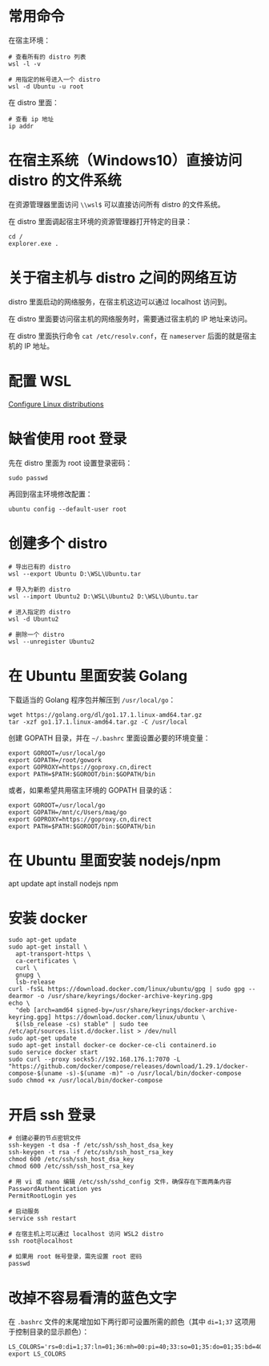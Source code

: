 # 常用命令

在宿主环境：
```
# 查看所有的 distro 列表
wsl -l -v

# 用指定的帐号进入一个 distro
wsl -d Ubuntu -u root
```

在 distro 里面：
```
# 查看 ip 地址
ip addr
```

# 在宿主系统（Windows10）直接访问 distro 的文件系统

在资源管理器里面访问 `\\wsl$` 可以直接访问所有 distro 的文件系统。

在 distro 里面调起宿主环境的资源管理器打开特定的目录：
```
cd /
explorer.exe .
```

# 关于宿主机与 distro 之间的网络互访

distro 里面启动的网络服务，在宿主机这边可以通过 localhost 访问到。

在 distro 里面要访问宿主机的网络服务时，需要通过宿主机的 IP 地址来访问。

在 distro 里面执行命令 `cat /etc/resolv.conf`，在 `nameserver` 后面的就是宿主机的 IP 地址。

# 配置 WSL

[Configure Linux distributions](https://docs.microsoft.com/en-us/windows/wsl/wsl-config#options-for-wslconfig)

# 缺省使用 root 登录

先在 distro 里面为 root 设置登录密码：
```
sudo passwd
```
再回到宿主环境修改配置：
```
ubuntu config --default-user root
```

# 创建多个 distro

```
# 导出已有的 distro
wsl --export Ubuntu D:\WSL\Ubuntu.tar

# 导入为新的 distro
wsl --import Ubuntu2 D:\WSL\Ubuntu2 D:\WSL\Ubuntu.tar

# 进入指定的 distro
wsl -d Ubuntu2

# 删除一个 distro
wsl --unregister Ubuntu2
```

# 在 Ubuntu 里面安装 Golang

下载适当的 Golang 程序包并解压到 `/usr/local/go`：
```
wget https://golang.org/dl/go1.17.1.linux-amd64.tar.gz
tar -xzf go1.17.1.linux-amd64.tar.gz -C /usr/local
```

创建 GOPATH 目录，并在 `~/.bashrc` 里面设置必要的环境变量：
```
export GOROOT=/usr/local/go
export GOPATH=/root/gowork
export GOPROXY=https://goproxy.cn,direct
export PATH=$PATH:$GOROOT/bin:$GOPATH/bin
```
或者，如果希望共用宿主环境的 GOPATH 目录的话：
```
export GOROOT=/usr/local/go
export GOPATH=/mnt/c/Users/maq/go
export GOPROXY=https://goproxy.cn,direct
export PATH=$PATH:$GOROOT/bin:$GOPATH/bin
```

# 在 Ubuntu 里面安装 nodejs/npm

apt update
apt install nodejs npm

# 安装 docker

```
sudo apt-get update
sudo apt-get install \
  apt-transport-https \
  ca-certificates \
  curl \
  gnupg \
  lsb-release
curl -fsSL https://download.docker.com/linux/ubuntu/gpg | sudo gpg --dearmor -o /usr/share/keyrings/docker-archive-keyring.gpg
echo \
  "deb [arch=amd64 signed-by=/usr/share/keyrings/docker-archive-keyring.gpg] https://download.docker.com/linux/ubuntu \
  $(lsb_release -cs) stable" | sudo tee /etc/apt/sources.list.d/docker.list > /dev/null
sudo apt-get update
sudo apt-get install docker-ce docker-ce-cli containerd.io
sudo service docker start
sudo curl --proxy socks5://192.168.176.1:7070 -L "https://github.com/docker/compose/releases/download/1.29.1/docker-compose-$(uname -s)-$(uname -m)" -o /usr/local/bin/docker-compose
sudo chmod +x /usr/local/bin/docker-compose
```

# 开启 ssh 登录

```
# 创建必要的节点密钥文件
ssh-keygen -t dsa -f /etc/ssh/ssh_host_dsa_key
ssh-keygen -t rsa -f /etc/ssh/ssh_host_rsa_key
chmod 600 /etc/ssh/ssh_host_dsa_key
chmod 600 /etc/ssh/ssh_host_rsa_key

# 用 vi 或 nano 编辑 /etc/ssh/sshd_config 文件，确保存在下面两条内容
PasswordAuthentication yes
PermitRootLogin yes

# 启动服务
service ssh restart

# 在宿主机上可以通过 localhost 访问 WSL2 distro
ssh root@localhost

# 如果用 root 帐号登录，需先设置 root 密码
passwd
```

# 改掉不容易看清的蓝色文字

在 `.bashrc` 文件的末尾增加如下两行即可设置所需的颜色（其中 `di=1;37` 这项用于控制目录的显示颜色）：
```
LS_COLORS='rs=0:di=1;37:ln=01;36:mh=00:pi=40;33:so=01;35:do=01;35:bd=40;33;01:cd=40;33;01:or=40;31;01:su=37;41:sg=30;43:ca=30;41:tw=30;42:ow=34;42:st=37;44:ex=01;32:*.tar=01;31:*.tgz=01;31:*.arj=01;31:*.taz=01;31:*.lzh=01;31:*.lzma=01;31:*.tlz=01;31:*.txz=01;31:*.zip=01;31:*.z=01;31:*.Z=01;31:*.dz=01;31:*.gz=01;31:*.lz=01;31:*.xz=01;31:*.bz2=01;31:*.bz=01;31:*.tbz=01;31:*.tbz2=01;31:*.tz=01;31:*.deb=01;31:*.rpm=01;31:*.jar=01;31:*.war=01;31:*.ear=01;31:*.sar=01;31:*.rar=01;31:*.ace=01;31:*.zoo=01;31:*.cpio=01;31:*.7z=01;31:*.rz=01;31:*.jpg=01;35:*.jpeg=01;35:*.gif=01;35:*.bmp=01;35:*.pbm=01;35:*.pgm=01;35:*.ppm=01;35:*.tga=01;35:*.xbm=01;35:*.xpm=01;35:*.tif=01;35:*.tiff=01;35:*.png=01;35:*.svg=01;35:*.svgz=01;35:*.mng=01;35:*.pcx=01;35:*.mov=01;35:*.mpg=01;35:*.mpeg=01;35:*.m2v=01;35:*.mkv=01;35:*.webm=01;35:*.ogm=01;35:*.mp4=01;35:*.m4v=01;35:*.mp4v=01;35:*.vob=01;35:*.qt=01;35:*.nuv=01;35:*.wmv=01;35:*.asf=01;35:*.rm=01;35:*.rmvb=01;35:*.flc=01;35:*.avi=01;35:*.fli=01;35:*.flv=01;35:*.gl=01;35:*.dl=01;35:*.xcf=01;35:*.xwd=01;35:*.yuv=01;35:*.cgm=01;35:*.emf=01;35:*.axv=01;35:*.anx=01;35:*.ogv=01;35:*.ogx=01;35:*.aac=00;36:*.au=00;36:*.flac=00;36:*.mid=00;36:*.midi=00;36:*.mka=00;36:*.mp3=00;36:*.mpc=00;36:*.ogg=00;36:*.ra=00;36:*.wav=00;36:*.axa=00;36:*.oga=00;36:*.spx=00;36:*.xspf=00;36:';
export LS_COLORS
```
